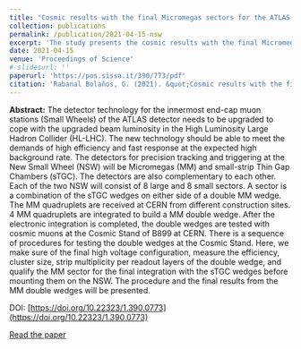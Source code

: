 ```yaml
---
title: "Cosmic results with the final Micromegas sectors for the ATLAS Muon upgrade"
collection: publications
permalink: /publication/2021-04-15-nsw
excerpt: 'The study presents the cosmic results with the final Micromegas sectors for the ATLAS Muon upgrade, focusing on the high efficiency and fast response of the detectors at the New Small Wheel (NSW) for the High Luminosity Large Hadron Collider (HL-LHC).'
date: 2021-04-15
venue: 'Proceedings of Science'
# slidesurl: ''
paperurl: 'https://pos.sissa.it/390/773/pdf'
citation: 'Rabanal Bolaños, G. (2021). &quot;Cosmic results with the final Micromegas sectors for the ATLAS Muon upgrade.&quot; <i>Proceedings of 40th International Conference on High Energy Physics</i>, PoS(ICHEP2020), volume 390, pp. 773-778.'
---
```


**Abstract:** The detector technology for the innermost end-cap muon stations (Small Wheels) of the ATLAS detector needs to be upgraded to cope with the upgraded beam luminosity in the High Luminosity Large Hadron Collider (HL-LHC). The new technology should be able to meet the demands of high efficiency and fast response at the expected high background rate. The detectors for precision tracking and triggering at the New Small Wheel (NSW) will be Micromegas (MM) and small-strip Thin Gap Chambers (sTGC). The detectors are also complementary to each other. Each of the two NSW will consist of 8 large and 8 small sectors. A sector is a combination of the sTGC wedges on either side of a double MM wedge. The MM quadruplets are received at CERN from different construction sites. 4 MM quadruplets are integrated to build a MM double wedge. After the electronic integration is completed, the double wedges are tested with cosmic muons at the Cosmic Stand of B899 at CERN. There is a sequence of procedures for testing the double wedges at the Cosmic Stand. Here, we make sure of the final high voltage configuration, measure the efficiency, cluster size, strip multiplicity per readout layers of the double wedge, and qualify the MM sector for the final integration with the sTGC wedges before mounting them on the NSW. The procedure and the final results from the MM double wedges will be presented.

DOI: [https://doi.org/10.22323/1.390.0773](https://doi.org/10.22323/1.390.0773)

[Read the paper](https://pos.sissa.it/390/773/pdf)
